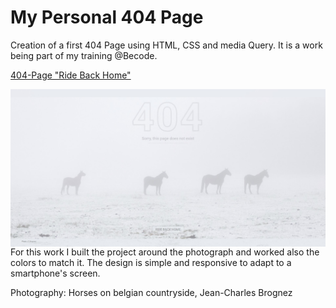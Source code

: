 # My Personal 404 Page

Creation of a first 404 Page using HTML, CSS and media Query. It is a work being part of my training @Becode.

[404-Page "Ride Back Home"](https://jcbrognez.github.io/404-Page/)

<img src="./images/404Page_jcbrognez.jpg" alt="404 Page Screenshot" style="float: left; margin-right: 10px;"/>

For this work I built the project around the photograph and worked also the colors to match it. The design is simple and responsive to adapt to a smartphone's screen.

Photography: Horses on belgian countryside, Jean-Charles Brognez
